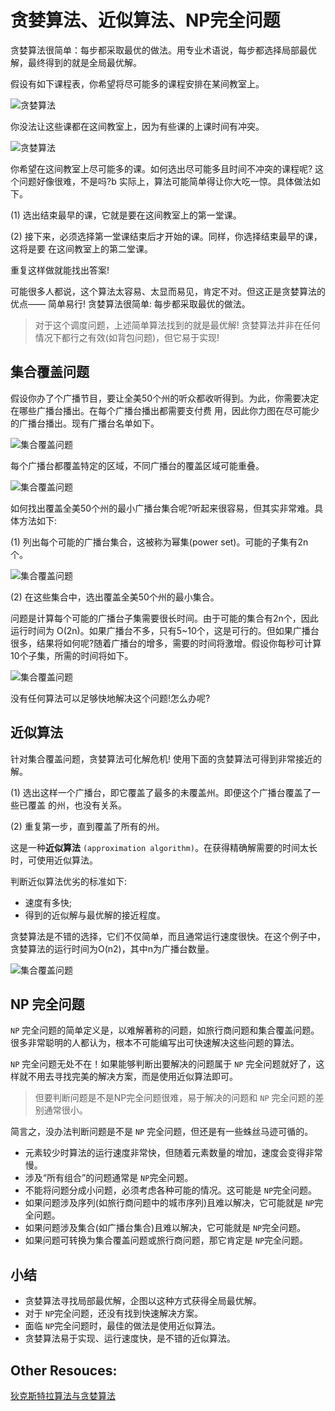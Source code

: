# 贪婪算法、近似算法、NP完全问题

贪婪算法很简单：每步都采取最优的做法。用专业术语说，每步都选择局部最优解，最终得到的就是全局最优解。

假设有如下课程表，你希望将尽可能多的课程安排在某间教室上。

![贪婪算法](http://img.pfan123.com/chapter1.png)

你没法让这些课都在这间教室上，因为有些课的上课时间有冲突。

![贪婪算法](http://img.pfan123.com/chapter2.png)

你希望在这间教室上尽可能多的课。如何选出尽可能多且时间不冲突的课程呢? 这个问题好像很难，不是吗?b 实际上，算法可能简单得让你大吃一惊。具体做法如下。

(1) 选出结束最早的课，它就是要在这间教室上的第一堂课。

(2) 接下来，必须选择第一堂课结束后才开始的课。同样，你选择结束最早的课，这将是要 在这间教室上的第二堂课。

重复这样做就能找出答案!

可能很多人都说，这个算法太容易、太显而易见，肯定不对。但这正是贪婪算法的优点—— 简单易行! 贪婪算法很简单: 每步都采取最优的做法。

> 对于这个调度问题，上述简单算法找到的就是最优解! 贪婪算法并非在任何情况下都行之有效(如背包问题)，但它易于实现!

## 集合覆盖问题

假设你办了个广播节目，要让全美50个州的听众都收听得到。为此，你需要决定在哪些广播台播出。在每个广播台播出都需要支付费 用，因此你力图在尽可能少的广播台播出。现有广播台名单如下。

![集合覆盖问题](http://img.pfan123.com/chapter3.png)

每个广播台都覆盖特定的区域，不同广播台的覆盖区域可能重叠。

![集合覆盖问题](http://img.pfan123.com/chapter4.png)

如何找出覆盖全美50个州的最小广播台集合呢?听起来很容易，但其实非常难。具体方法如下: 

(1) 列出每个可能的广播台集合，这被称为幂集(power set)。可能的子集有2n个。

![集合覆盖问题](http://img.pfan123.com/chapter5.png)

(2) 在这些集合中，选出覆盖全美50个州的最小集合。

问题是计算每个可能的广播台子集需要很长时间。由于可能的集合有2n个，因此运行时间为 O(2n)。如果广播台不多，只有5~10个，这是可行的。但如果广播台很多，结果将如何呢?随着广播台的增多，需要的时间将激增。假设你每秒可计算10个子集，所需的时间将如下。

![集合覆盖问题](http://img.pfan123.com/chapter6.png)

没有任何算法可以足够快地解决这个问题!怎么办呢?

## 近似算法

针对集合覆盖问题，贪婪算法可化解危机! 使用下面的贪婪算法可得到非常接近的解。

(1) 选出这样一个广播台，即它覆盖了最多的未覆盖州。即便这个广播台覆盖了一些已覆盖 的州，也没有关系。

(2) 重复第一步，直到覆盖了所有的州。

这是一种**近似算法** `(approximation algorithm)`。在获得精确解需要的时间太长时，可使用近似算法。

判断近似算法优劣的标准如下: 

- 速度有多快;
- 得到的近似解与最优解的接近程度。 

贪婪算法是不错的选择，它们不仅简单，而且通常运行速度很快。在这个例子中，贪婪算法的运行时间为O(n2)，其中n为广播台数量。

![集合覆盖问题](http://img.pfan123.com/chapter7.png)

## NP 完全问题

`NP` 完全问题的简单定义是，以难解著称的问题，如旅行商问题和集合覆盖问题。很多非常聪明的人都认为，根本不可能编写出可快速解决这些问题的算法。

`NP` 完全问题无处不在！如果能够判断出要解决的问题属于 `NP` 完全问题就好了，这样就不用去寻找完美的解决方案，而是使用近似算法即可。

> 但要判断问题是不是NP完全问题很难，易于解决的问题和 `NP` 完全问题的差别通常很小。

简言之，没办法判断问题是不是 `NP` 完全问题，但还是有一些蛛丝马迹可循的。

- 元素较少时算法的运行速度非常快，但随着元素数量的增加，速度会变得非常慢。
- 涉及“所有组合”的问题通常是 `NP`完全问题。
- 不能将问题分成小问题，必须考虑各种可能的情况。这可能是 `NP`完全问题。
- 如果问题涉及序列(如旅行商问题中的城市序列)且难以解决，它可能就是 `NP`完全问题。 
- 如果问题涉及集合(如广播台集合)且难以解决，它可能就是 `NP`完全问题。
- 如果问题可转换为集合覆盖问题或旅行商问题，那它肯定是 `NP`完全问题。



## 小结

- 贪婪算法寻找局部最优解，企图以这种方式获得全局最优解。
- 对于 `NP`完全问题，还没有找到快速解决方案。
- 面临 `NP`完全问题时，最佳的做法是使用近似算法。
- 贪婪算法易于实现、运行速度快，是不错的近似算法。


## Other Resouces:

[狄克斯特拉算法与贪婪算法](http://jartto.wang/2018/11/29/algorithm6/)
